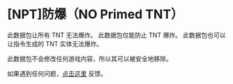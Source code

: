 # [NPT]防爆（NO Primed TNT）

此数据包让所有 TNT 无法爆炸。
此数据包仅能防止 TNT 爆炸。
此数据包也可以让指令生成的 TNT 实体无法爆炸。

此数据包不会修改任何游戏内容，所以其可以被安全地移除。

如果遇到任何问题，[点击这里](https://github.com/WhiteElephant-abc/NO-Primed-TNT/issues/choose) 反馈。
